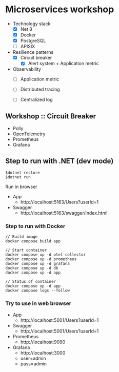 # Microservices workshop
* Technology stack
    * [x] Net 8
    * [x] Docker
    * [x] PostgreSQL
    * [ ] APISIX
* Resilience patterns
  * [x] Circuit breaker
    * [x] Alert system + Application metric
* Observability
  * [ ] Application metric
  * [ ] Distributed tracing
  * [ ] Centralized log


## Workshop :: Circuit Breaker
* Polly
* OpenTelemetry
* Prometheus
* Grafana

## Step to run with .NET (dev mode)
```
$dotnet restore
$dotnet run
```
Run in browser
* App
  * http://localhost:5163/Users?userId=1
* Swagger
  * http://localhost:5163/swagger/index.html

### Step to run with Docker
```
// Build image
docker compose build app

// Start container
docker compose up -d otel-collector
docker compose up -d prometheus
docker compose up -d grafana
docker compose up -d db
docker compose up -d app

// Status of container
docker compose up -d app
docker compose logs --follow
```

### Try to use in web browser
* App
  * http://localhost:5001/Users?userId=1
* Swagger
  * http://localhost:5001/Users?userId=1
* Prometheus
  * http://localhost:9090
* Grafana
  * http://localhost:3000
   * user=admin
   * pass=admin 

